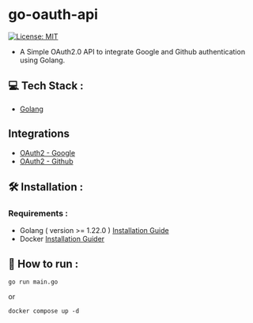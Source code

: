 # go-oauth-api

[![License: MIT](https://img.shields.io/badge/License-MIT-yellow.svg)](https://opensource.org/licenses/MIT)

- A Simple OAuth2.0 API to integrate Google and Github authentication using Golang.

## 💻 Tech Stack :

- [Golang](https://go.dev/)

## Integrations

- [OAuth2 - Google](https://developers.google.com/identity/protocols/oauth2)
- [OAuth2 - Github](https://docs.github.com/en/apps/oauth-apps/building-oauth-apps/authorizing-oauth-apps)

## 🛠️ Installation :

### Requirements :

- Golang ( version >= 1.22.0 ) [Installation Guide](https://golangdocs.com/install-go-windows)
- Docker [Installation Guider](https://docs.docker.com/engine/install/)

## 📌 How to run :

```
go run main.go
```

or

```
docker compose up -d
```

